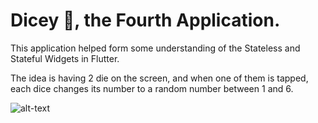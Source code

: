 

# Dicey 🎲, the Fourth Application.

This application helped form some understanding of the Stateless and Stateful Widgets in Flutter.

The idea is having 2 die on the screen, and when one of them is tapped, each dice changes its number to a random number between 1 and 6.

![alt-text](https://media.giphy.com/media/Jn3d6xEIsLqqU4NU0u/giphy.gif)
